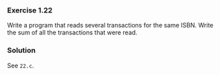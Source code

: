 ### Exercise 1.22

Write a program that reads several transactions for the same ISBN. Write the sum
of all the transactions that were read.

### Solution

See `22.c`.
